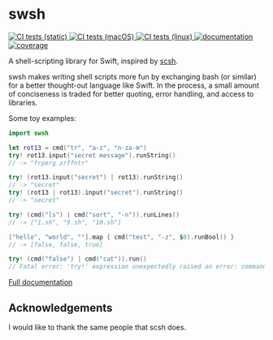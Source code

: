 # swsh

[![CI tests (static)][ci-badge-static]
 ![CI tests (macOS)][ci-badge-mac]
 ![CI tests (linux)][ci-badge-linux]
][ci-tests]
[![documentation][docs-badge]][docs]
[![coverage][cov-badge]][cov]

A shell-scripting library for Swift, inspired by [scsh][scsh].

swsh makes writing shell scripts more fun by exchanging bash (or similar) for a better thought-out language like Swift. In the process,
a small amount of conciseness is traded for better quoting, error handling, and access to libraries.

Some toy examples:
```swift
import swsh

let rot13 = cmd("tr", "a-z", "n-za-m")
try! rot13.input("secret message").runString()
// -> "frperg zrffntr"

try! (rot13.input("secret") | rot13).runString()
// -> "secret"
try! (rot13 | rot13).input("secret").runString()
// -> "secret"

try! (cmd("ls") | cmd("sort", "-n")).runLines()
// -> ["1.sh", "9.sh", "10.sh"]

["hello", "world", ""].map { cmd("test", "-z", $0).runBool() }
// -> [false, false, true]

try! (cmd("false") | cmd("cat")).run()
// Fatal error: 'try!' expression unexpectedly raised an error: command "false" failed with exit code 1
```

[Full documentation][docs]

## Acknowledgements
I would like to thank the same people that scsh does.

[ci-tests]: https://github.com/cobbal/swsh/actions?query=branch%3Amaster
[docs]: https://cobbal.github.io/swsh/
[cov]: https://codecov.io/gh/cobbal/swsh
[scsh]: https://scsh.net/

[ci-badge-static]: https://github.com/cobbal/swsh/workflows/test-static/badge.svg
[ci-badge-mac]: https://github.com/cobbal/swsh/workflows/test-mac/badge.svg
[ci-badge-linux]: https://github.com/cobbal/swsh/workflows/test-linux/badge.svg
[docs-badge]: https://cobbal.github.io/swsh/badge.svg
[cov-badge]: https://codecov.io/gh/cobbal/swsh/branch/master/graph/badge.svg

